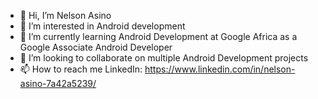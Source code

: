 - 👋 Hi, I’m Nelson Asino
- 👀 I’m interested in Android development
- 🌱 I’m currently learning Android Development at Google Africa as a Google Associate Android Developer
- 💞️ I’m looking to collaborate on multiple Android Development projects
- 📫 How to reach me  LinkedIn: https://www.linkedin.com/in/nelson-asino-7a42a5239/

<!---
asino-nelson/asino-nelson is a ✨ special ✨ repository because its `README.md` (this file) appears on your GitHub profile.
You can click the Preview link to take a look at your changes.
--->
